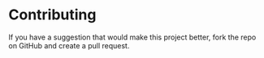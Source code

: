 # Contributing

If you have a suggestion that would make this project better, fork the repo on GitHub and create a pull request.
